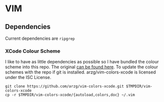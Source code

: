 # VIM

## Dependencies 

Current dependencies are `ripgrep`

### XCode Colour Scheme

I like to have as little dependencies as possible so I have bundled the colour scheme into this repo. The original [can be found here](https://github.com/arzg/vim-colors-xcode).
To update the colour schemes with the repo if git is installed.	arzg/vim-colors-xcode is licensed under the ISC License.
```
git clone https://github.com/arzg/vim-colors-xcode.git $TMPDIR/vim-colors-xcode
cp -r $TMPDIR/vim-colors-xcode/{autoload,colors,doc} ~/.vim
```
